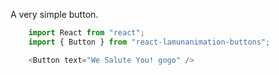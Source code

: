 A very simple button.

```js
    import React from "react";
    import { Button } from "react-lamunanimation-buttons";

    <Button text="We Salute You! gogo" />
```
